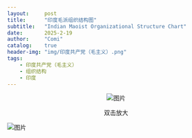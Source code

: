 ```yaml
---
layout:     post
title:      "印度毛派组织结构图"
subtitle:   "Indian Maoist Organizational Structure Chart"
date:       2025-2-19
author:     "Comi"
catalog:    true
header-img: "img/印度共产党（毛主义）.png"
tags:
    - 印度共产党（毛主义）
    - 组织结构
    - 印度
---
```


<div style="text-align: center;">
  <img src="https://i.pstorage.space/i/xlzAMkQK3/original_%E5%8D%B0%E5%BA%A6%E5%85%B1%E4%BA%A7%E5%85%9A%EF%BC%88%E6%AF%9B%E4%B8%BB%E4%B9%89%EF%BC%89.png" alt="图片"/>
  <p>
    双击放大
  </p>
</div>


<!DOCTYPE html>
<html lang="zh">
<head>
    <meta charset="UTF-8">
    <title>查看图片</title>
    <style>
        .img-container {
            display: inline-block;
            position: relative;
        }
        .enlarged-img {
            position: absolute;
            z-index: 1000;
            top: 50%;
            left: 50%;
            transform: translate(-50%, -50%);
            max-width: 90vw;
            max-height: 90vh;
            cursor: zoom-out;
            box-shadow: 0 0 10px rgba(0, 0, 0, 0.8);
        }
    </style>
</head>
<body>

<div class="img-container">
    <img src="https://i.pstorage.space/i/xlzAMkQK3/original_%E5%8D%B0%E5%BA%A6%E5%85%B1%E4%BA%A7%E5%85%9A%EF%BC%88%E6%AF%9B%E4%B8%BB%E4%B9%89%EF%BC%89.png" alt="图片" onclick="toggleEnlarge(this)">
</div>
